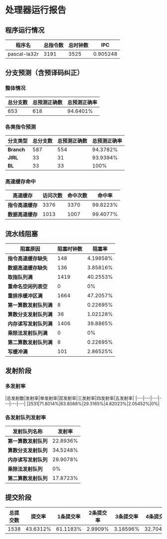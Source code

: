 # 处理器运行报告
## 程序运行情况
|程序名|总指令数|总时钟数|IPC|
|---|---|---|---|
|pascal-la32r|3191|3525|0.905248|

## 分支预测（含预译码纠正）
### 整体情况
|总分支数|总预测正确数|总预测正确率|
|---|---|---|
|653|618|94.6401%|

### 各类指令预测
|分支类型|总分支数|总预测正确数|总预测正确率|
|---|---|---|---|
|**Branch**| 587 | 554 | 94.3782%|
|**JIRL**| 33 | 31 | 93.9394%|
|**BL**| 33 | 33 | 100%|

### 高速缓存命中
|高速缓存|访问次数|命中次数|命中率|
|---|---|---|---|
|**指令高速缓存**| 3376 | 3370 | 99.8223%|
|**数据高速缓存**| 1013 | 1007 | 99.4077%|
## 流水线阻塞
|阻塞原因|阻塞时钟数|阻塞率|
|---|---|---|
|**指令高速缓存缺失**| 148 | 4.19858%|
|**数据高速缓存缺失**| 136 | 3.85816%|
|**取指队列满**| 1419 | 40.2553%|
|**重命名空闲列表空**|0 | 0%|
|**重排序缓冲区满**|1664 | 47.2057%|
|**第一算数发射队列满**|8 | 0.22695%|
|**算数分支发射队列满**|36 | 1.02128%|
|**内存读写发射队列满**|1406 | 39.8865%|
|**乘除法发射队列满**|0 | 0%|
|**第二算数发射队列满**|8 | 0.22695%|
|**写缓冲满**|101 | 2.86525%|

## 发射阶段
### 多发射率
|总发射数|发射率|单发射率|双发射率|三发射率|四发射率|五发射率|
|---|---|---|---|---|---|
|2531|71.8014%|63.8088%|29.3165%|4.82023%|2.05452%|0%|

### 各发射队列发射率
|发射队列名称|发射率|
|---|---|
|**第一算数发射队列**|22.8936%|
|**算数分支发射队列**|34.5248%|
|**内存读写发射队列**|28.9078%|
|**乘除法发射队列**|0%|
|**第二算数发射队列**|17.8723%|

## 提交阶段
|总提交数|提交率|1条提交率|2条提交率|3条提交率|4条提交率|
|---|---|---|---|---|---|
|1538|43.6312%|61.1183%|2.9909%|3.18596%|32.7048%|
